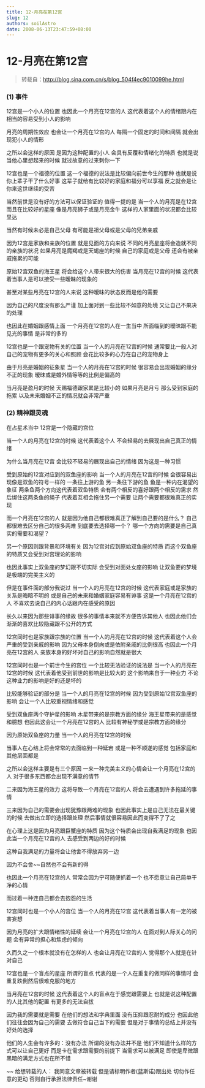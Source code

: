 ```yaml
---
title: 12-月亮在第12宫
slug: 12
authors: soilAstro
date: 2008-06-13T23:47:59+08:00
---
```

# 12-月亮在第12宫

> 转载自：http://blog.sina.com.cn/s/blog_504f4ec9010099he.html

### (1) 事件


12宫是一个小人的位置
也因此一个月亮在12宫的人
这代表着这个人的情绪跟内在
相当的容易受到小人的影响


月亮的周期性效应
也会让一个月亮在12宫的人
每隔一个固定的时间和间隔
就会出现犯小人的情形


之所以会这样的原因
是因为这种配置的小人
会具有反覆和情绪化的特质
也就是说当他心里想起来的时候
就过故意的过来刺你一下


12宫也是一个福德的位置
这一个福德的说法是比较偏向前世今生的那种
也就是说你上辈子干了什么好事
这辈子就给有比较好的家庭和福分可以享福
反之就会是让你来这世继续的受苦


当然前世是没有好的方法可以保证验证的
值得一提的是
当一个人的月亮是在12宫而且在比较好的星座
像是月亮狮子或是月亮金牛
这样的人家里面的状况都会比较显达


当然有时候未必是自己父母
有可能是祖父母或是父母的兄弟亲戚


因为12宫是家族和亲族的位置
就是见面的方向来说
不同的月亮星座将会造就不同的亲族的状况
如果月亮是魔羯或是天蝎座的时候
自己的家庭或是父母
还会有被亲戚拖累的可能


原始12宫双鱼的海王星
将会给这个人带来很大的伤害
当月亮在12宫的时候
这代表着当事人是可以接受一些暧昧的现象的


甚至对某些月亮在12宫的人来说
这种暧昧的状态反而是他的需要


因为自己的尺度没有那么严谨
加上面对到一些比较不如意的处境
又让自己不果决的处理


也因此在婚姻跟感情上面
一个月亮在12宫的人在一生当中
所面临到的暧昧跟不能见光的事情
是非常的多的


12宫也是一个跟宠物有关的位置
当一个人的月亮在12宫的时候
通常要比一般人对自己的宠物有更多的关心和照顾
会花比较多的心力在自己的宠物身上


由于月亮是婚姻的征象星
当一个人的月亮在12宫的时候
很容易会出现婚姻的缘分不正的现象
暧昧或是婚外情等等的比例是偏高的


当月亮是盈月的时候
天赐福德跟家累是比较小的
如果月亮是月亏
那么受到家庭的拖累
以及未来婚姻不正的情况就会非常严重


### (2) 精神跟灵魂


在占星术当中
12宫是一个隐藏的宫位


当一个人的月亮在12宫的时候
这代表着这个人
不会轻易的去展现出自己真正的情绪


为什么当月亮在12宫
会比较不轻易的展现出自己的情绪
因为这是一种习惯


受到原始的12宫对应到的双鱼座的影响
当一个人的月亮在12宫的时候
会很容易出现像是双鱼的符号一样的
一条往上游的鱼
另一条往下游的鱼
鱼是一种内在渴望的象征
两条鱼两个方向这代表着双鱼特质
会有两个相反的喜好跟两个相反的需求
然后绑住这两条鱼的绳子
代表着互相会拖住另一个需要
让两个需要都很难真正的实现


而一个月亮在12宫的人
就是因为他自己都很难真正了解到自己要的是什么？
自己都很难去区分自己的很多两难
到底要去选择哪一个？
哪一个方向的需要是自己真实的需要和渴望？


另一个原因则跟背景和环境有关
因为12宫对应到原始双鱼座的特质
而这个双鱼座的特质又会受到对宫理论的影响


也因此事实上双鱼座的梦幻跟不切实际
会受到对面处女座的影响
让双鱼要的梦境是极端的完美主义的


但是在事件面的部分我说过
当一个人的月亮在12宫的时候
这代表家庭或是家族的关系是晦暗不明的
或是自己的未来和婚姻家庭容易有诽事
这是一个月亮在12宫的人
不喜欢去说自己的内心话跟内在感受的原因


长久以来因为那些诽事的缘故
很多的事情本来就不方便告诉其他人
也因此他们会渐渐的喜欢比较隐藏跟不公开的方式


12宫同时也是家族跟宗族的位置
当一个人的月亮在12宫的时候
这代表着这个人会严重的受到亲戚的影响
因为父母本身倒向或是依附亲戚的比例很高
也因此一个月亮在12宫的人
亲族本身的好坏对自己的影响自然就是很大


12宫同时也是一个前世今生的宫位
一个比较无法验证的说法是
当一个人的月亮在12宫的时候
这代表着他受到前世的影响是比较大的
这个影响来自于一种业力
不论这种业力的影响是好的还是坏的


比较能够验证的部分是
当一个人的月亮在12宫的时候
因为受到原始12宫双鱼座的影响
会让一个人比较重视情绪和感觉


受到双鱼座两个守护星的影响
木星带来的是宗教方面的缘分
海王星带来的是感觉和臆想
也因此这会让一个月亮在12宫的人
比较有神秘学或是宗教方面的缘分


因为原始双鱼座的力量
当一个人的月亮在12宫的时候


当事人在心结上将会常常的去面临到一种延宕
或是一种不顺遂的感觉
包括家庭和其他层面都是


之所以会这样主要是有三个原因
一来一种完美主义的心情会让一个月亮在12宫的人
对于很多东西都会出现不满意的情节


二来因为海王星的效力
这将导致一个月亮在12宫的人
将会去遭遇到许多拖延的事情


三来因为自己的需要会出现犹豫跟两难的现象
也因此事实上是自己无法在最关键的时候
去做出立即的选择跟处理
然后事情就很容易因此而变得不了了之


在心理上这是因为月亮跟巨蟹座的特质
因为这个特质会出现自我满足的现象
也因此当一个月亮在12宫的人
去感受到两边的好的时候


这种自我满足的力量将会让他舍不得放弃另一边


因为不会舍~~自然也不会有新的得


也因此一个月亮在12宫的人
常常会因为宁可随便抓着一个
也不愿意让自己简单干净的心情


而过着一种连自己都会去抱怨的生活


12宫同时也是一个小人的宫位
当一个人的月亮在12宫
这代表着当事人有一定的被害妄想


因为月亮的扩大跟情绪性的延续
会让一个月亮在12宫的人
在面对到人际关心的问题
会有异常的担心和焦虑的倾向


久而久之一个根本就没有在怎样的人
也会让月亮在12宫的人
觉得那个人就是在针对自己


12宫也是一个盲点的星座
所谓的盲点
代表的是一个人在重复的做同样的事情时
会重复跌倒然后很难克服的地方


当月亮在12宫的时候
这代表着这个人的盲点在于感觉跟需要上
也就是说这种配置的人比其他的配置
有更多的无法自拔


因为我的需要就是需要
在他们的想法和字典里面
没有压抑跟忍耐的成分
也因此他们往往会因为自己的需要
去做符合自己当下的需要
但是对于事情的总结上并没有好处的选择


他们的人生会有许多的：没有办法
所谓的没有办法并不是
他们不知道什么样的方式可以让自己更好
而是卡在需求跟需要的前提下
当需求可以被满足
即使是卑微跟黑暗的满足方式也在所不惜


~~
给想转载的人：
我同意文章被转载
但是请标明作者(蓝斯诺)跟出处
切勿作任意的更动
否则自行承担法律责任~谢谢


 


  